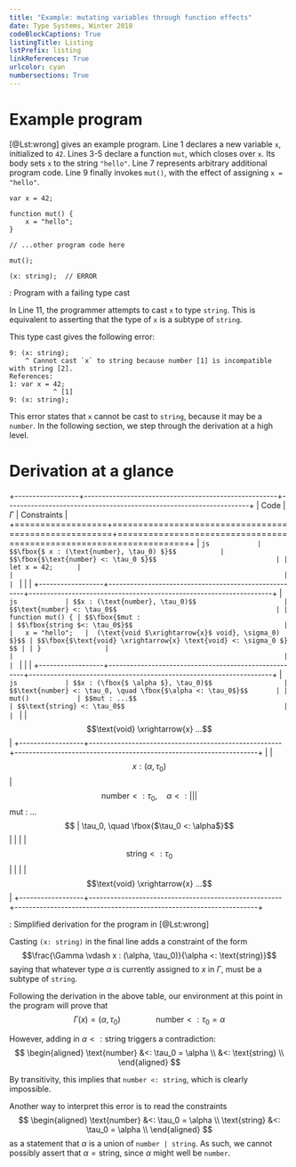 ```yaml
---
title: "Example: mutating variables through function effects"
date: Type Systems, Winter 2018
codeBlockCaptions: True
listingTitle: Listing
lstPrefix: listing
linkReferences: True
urlcolor: cyan
numbersections: True
---
```


# Example program 

[@Lst:wrong] gives an example program. Line 1 declares a new variable `x`, initialized to `42`. Lines 3-5 declare a function `mut`, which closes over `x`. Its body sets `x` to the string `"hello"`. Line 7 represents arbitrary additional program code. Line 9 finally invokes `mut()`, with the effect of assigning `x = "hello"`.

```{#lst:wrong .js .numberLines}
var x = 42;

function mut() {
    x = "hello";
}

// ...other program code here

mut();

(x: string);  // ERROR
```

: Program with a failing type cast

In Line 11, the programmer attempts to cast `x` to type `string`. This is equivalent to asserting that the type of `x` is a subtype of `string`.

This type cast gives the following error:

```
9: (x: string);
    ^ Cannot cast `x` to string because number [1] is incompatible with string [2].
References:
1: var x = 42;
           ^ [1]
9: (x: string);
```

This error states that `x` cannot be cast to `string`, because it may be a `number`. In the following section, we step through the derivation at a high level.

# Derivation at a glance

+------------------+------------------------------------------------------+--------------------------------------------------------------------+
|       Code       |                       $\Gamma$                       |                            Constraints                             |
+==================+======================================================+====================================================================+
| ```js            | $$\fbox{$ x : (\text{number}, \tau_0) $}$$           | $$\fbox{$\text{number} <: \tau_0 $}$$                              |
| let x = 42;      |                                                      |                                                                    |
| ```              |                                                      |                                                                    |
+------------------+------------------------------------------------------+--------------------------------------------------------------------+
| ```js            | $$x : (\text{number}, \tau_0)$$                      | $$\text{number} <: \tau_0$$                                        |
| function mut() { | $$\fbox{$mut :                                       | $$\fbox{string $<: \tau_0$}$$                                      |
|   x = "hello";   |  (\text{void $\xrightarrow{x}$ void}, \sigma_0) $}$$ | $$\fbox{$\text{void} \xrightarrow{x} \text{void} <: \sigma_0 $} $$ |
| }                |                                                      |                                                                    |
| ```              |                                                      |                                                                    |
+------------------+------------------------------------------------------+--------------------------------------------------------------------+
| ```js            | $$x : (\fbox{$ \alpha $}, \tau_0)$$                  | $$\text{number} <: \tau_0, \quad \fbox{$\alpha <: \tau_0$}$$       |
| mut()            | $$mut : ...$$                                        | $$\text{string} <: \tau_0$$                                        |
| ```              |                                                      | $$\text{void} \xrightarrow{x} ...$$                                |
+------------------+------------------------------------------------------+--------------------------------------------------------------------+
|                  | $$x : (\alpha, \tau_0)$$                             | $$\text{number} <: \tau_0, \quad \alpha <:                         |
|                  | $$mut : ...$$                                        |  \tau_0, \quad \fbox{$\tau_0 <: \alpha$}$$                         |
|                  |                                                      | $$\text{string} <: \tau_0$$                                        |
|                  |                                                      | $$\text{void} \xrightarrow{x} ...$$                                |
+------------------+------------------------------------------------------+--------------------------------------------------------------------+

: Simplified derivation for the program in [@Lst:wrong]

Casting `(x: string)` in the final line adds a constraint of the form $$\frac{\Gamma \vdash x : (\alpha, \tau_0)}{\alpha <: \text{string}}$$ saying that whatever type $\alpha$ is currently assigned to $x$ in $\Gamma$, must be a subtype of `string`. 

Following the derivation in the above table, our environment at this point in the program will prove that
$$\Gamma(x) = (\alpha, \tau_0) \qquad\qquad \text{number} <: \tau_0 = \alpha$$

However, adding in $\alpha <: \text{string}$ triggers a contradiction:
$$
\begin{aligned}
\text{number} &<: \tau_0 = \alpha \\
              &<: \text{string} \\
\end{aligned}
$$

By transitivity, this implies that `number <: string`, which is clearly impossible.

Another way to interpret this error is to read the constraints 
$$
\begin{aligned}
\text{number} &<: \tau_0 = \alpha \\
\text{string} &<: \tau_0 = \alpha \\
\end{aligned}
$$
as a statement that $\alpha$ is a union of `number | string`. As such, we cannot possibly assert that $\alpha = \text{string}$, since $\alpha$ might well be `number`.
